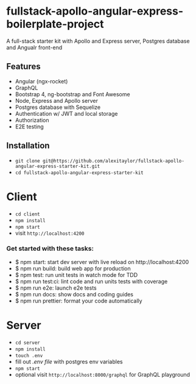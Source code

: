 # fullstack-apollo-angular-express-boilerplate-project

A full-stack starter kit with Apollo and Express server, Postgres database and Angualr front-end

## Features

* Angular (ngx-rocket)
* GraphQL
* Bootstrap 4, ng-bootstrap and Font Awesome
* Node, Express and Apollo server
* Postgres database with Sequelize
* Authentication w/ JWT and local storage
* Authorization
* E2E testing

## Installation

* `git clone git@https://github.com/alexitaylor/fullstack-apollo-angular-express-starter-kit.git`
* `cd fullstack-apollo-angular-express-starter-kit`

# Client

* `cd client`
* `npm install`
* `npm start`
* visit `http://localhost:4200`

### Get started with these tasks:
- $ npm start: start dev server with live reload on http://localhost:4200
- $ npm run build: build web app for production
- $ npm test: run unit tests in watch mode for TDD
- $ npm run test:ci: lint code and run units tests with coverage
- $ npm run e2e: launch e2e tests
- $ npm run docs: show docs and coding guides
- $ npm run prettier: format your code automatically

# Server

* `cd server`
* `npm install`
* `touch .env`
* fill out *.env file* with postgres env variables
* `npm start`
* optional visit `http://localhost:8000/graphql` for GraphQL playground

